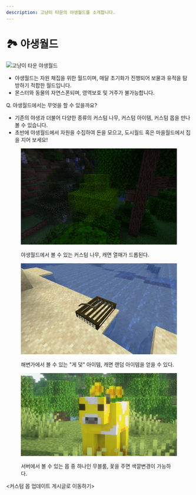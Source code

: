 ```yaml
---
description: 고냥이 타운의 야생월드를 소개합니다.
---
```


# 🏞️ 야생월드



![고냥이 타운 야생월드](../../.gitbook/assets/2022-07-04\_02.17.13.png)

* 야생월드는 자원 채집을 위한 월드이며, 매달 초기화가 진행되어 보물과 유적을 탐방하기 적합한 월드입니다.&#x20;
* 몬스터와 동물의 자연스폰되며, 영역보호 및 거주가 불가능합니다.



Q. 야생월드에서는 무엇을 할 수 있을까요?&#x20;

* 기존의 야생과 더불어 다양한 종류의 커스텀 나무, 커스텀 아이템, 커스텀 몹을 만나볼 수 있습니다.&#x20;
* 초반에 야생월드에서 자원을 수집하여 돈을 모으고, 도시월드 혹은 마을월드에서 집을 지어 보세요!

<figure><img src="../../.gitbook/assets/image (8).png" alt=""><figcaption><p>야생월드에서 볼 수 있는 커스텀 나무, 캐면 열매가 드롭된다.</p></figcaption></figure>

<figure><img src="../../.gitbook/assets/image (18).png" alt=""><figcaption><p>해변가에서 볼 수 있는 "게 덫" 아이템, 캐면 랜덤 아이템을 얻을 수 있다.</p></figcaption></figure>

<figure><img src="../../.gitbook/assets/2022-08-15_21.06.02 (2).png" alt=""><figcaption><p>서버에서 볼 수 있는 몹 중 하나인 무블룸, 꽃을 주면 색깔변경이 가능하다.</p></figcaption></figure>

<커스텀 몹 업데이트 게시글로 이동하기>
